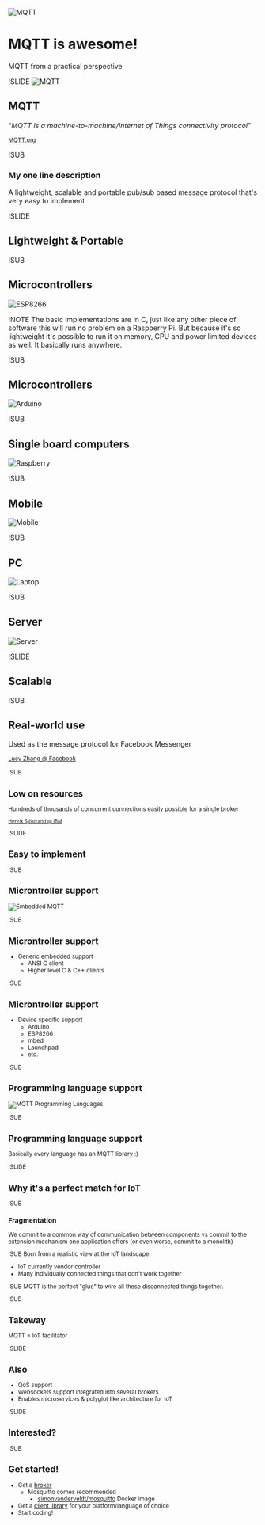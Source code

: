![MQTT](img/mqtt-logo.png)

# MQTT is awesome!
MQTT from a practical perspective


!SLIDE
![MQTT](img/mqtt-logo.png)
## MQTT
“_MQTT is a machine-to-machine/Internet of Things connectivity protocol_”

<small>[MQTT.org](http://mqtt.org)</small>


!SUB
### My one line description
A lightweight, scalable and portable pub/sub based message protocol that's very easy to implement


!SLIDE

## Lightweight & Portable


!SUB <!-- .element: data-transition="none" -->

## Microcontrollers
![ESP8266](img/ESP8266-ESP01.png) <!-- .element: class="round" -->

!NOTE
The basic implementations are in C, just like any other piece of software this will run no problem on a Raspberry Pi.
But because it's so lightweight it's possible to run it on memory, CPU and power limited devices as well. It basically runs anywhere.

!SUB <!-- .element: data-transition="none" -->

## Microcontrollers
![Arduino](img/arduino.png) <!-- .element: class="round" -->

!SUB <!-- .element: data-transition="none" -->

## Single board computers
![Raspberry](img/raspberry-pi.png) <!-- .element: class="round" -->

!SUB <!-- .element: data-transition="none" -->

## Mobile
![Mobile](img/nexus5.png) <!-- .element: class="round" -->

!SUB <!-- .element: data-transition="none" -->

## PC
![Laptop](img/laptop.png) <!-- .element: class="round" -->

!SUB <!-- .element: data-transition="none" -->

## Server
![Server](img/server.png) <!-- .element: class="round" -->


!SLIDE
## Scalable

!SUB
## Real-world use
Used as the message protocol for Facebook Messenger

<small>[Lucy Zhang @ Facebook](https://www.facebook.com/notes/facebook-engineering/building-facebook-messenger/10150259350998920)

!SUB
## Low on resources
Hundreds of thousands of concurrent connections easily possible for a single broker

<small>[Henrik Sjöstrand @ IBM](http://www.slideshare.net/henriksjostrand/devmobile-2013-low-latencymessagingusingmqtt#10)</small>


!SLIDE
## Easy to implement

!SUB
## Microntroller support
![Embedded MQTT](img/mqtt-embedded.png)

!SUB
## Microntroller support
- Generic embedded support
  - ANSI C client
  - Higher level C & C++ clients

!SUB
## Microntroller support
- Device specific support
  - Arduino
  - ESP8266
  - mbed
  - Launchpad
  - etc.

!SUB
## Programming language support
![MQTT Programming Languages](img/mqtt-languages.png)

!SUB
## Programming language support
Basically every language has an MQTT library :)


!SLIDE
## Why it's a perfect match for IoT

!SUB
### Fragmentation
We commit to a common way of communication between components vs commit to the extension mechanism one application offers (or even worse, commit to a monolith)

!SUB
Born from a realistic view at the IoT landscape:

- IoT currently vendor controller
- Many individually connected things that don't work together

!SUB
MQTT is the perfect "glue" to wire all these disconnected things together.

!SUB
## Takeway
MQTT = IoT facilitator


!SLIDE
## Also

- QoS support
- Websockets support integrated into several brokers
- Enables microservices & polyglot like architecture for IoT


!SLIDE
## Interested?

!SUB
## Get started!

- Get a [broker](https://github.com/mqtt/mqtt.github.io/wiki/servers)
  - Mosquitto comes recommended
    - [simonvanderveldt/mosquitto](https://registry.hub.docker.com/u/simonvanderveldt/mosquitto/) Docker image
- Get a [client library](https://github.com/mqtt/mqtt.github.io/wiki/libraries) for your platform/language of choice
- Start coding!
